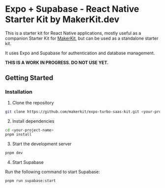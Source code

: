 # Expo + Supabase - React Native Starter Kit by MakerKit.dev

This is a starter kit for React Native applications, mostly useful as a companion Starter Kit for [MakerKit](https://makerkit.dev), but can be used as a standalone starter kit.

It uses Expo and Supabase for authentication and database management.

**THIS IS A WORK IN PROGRESS. DO NOT USE YET.**

## Getting Started

### Installation

1. Clone the repository

```bash
git clone https://github.com/makerkit/expo-turbo-saas-kit.git <your-project-name>
```

2. Install dependencies

```bash
cd <your-project-name>
pnpm install
```

3. Start the development server

```bash
pnpm dev
```

4. Start Supabase

Run the following command to start Supabase:

```
pnpm run supabase:start
```